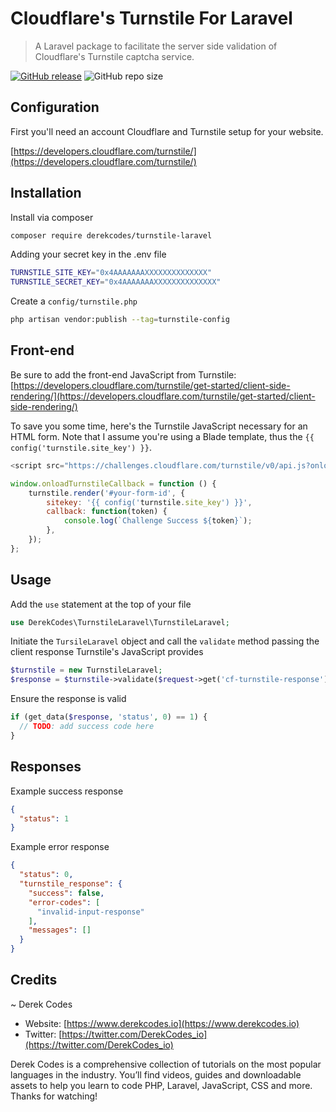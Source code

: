 # Cloudflare's Turnstile For Laravel

> A Laravel package to facilitate the server side validation of Cloudflare's Turnstile captcha service.

[![GitHub release](https://img.shields.io/github/release/derekcodes-io/turnstile-laravel)](https://GitHub.com/derekcodes-io/turnstile-laravel/releases/)
![GitHub repo size](https://img.shields.io/github/repo-size/derekcodes-io/turnstile-laravel)

## Configuration

First you'll need an account Cloudflare and Turnstile setup for your website. 

[https://developers.cloudflare.com/turnstile/](https://developers.cloudflare.com/turnstile/)

## Installation

Install via composer
```bash
composer require derekcodes/turnstile-laravel 
```

Adding your secret key in the .env file
```bash
TURNSTILE_SITE_KEY="0x4AAAAAAAXXXXXXXXXXXXXX"
TURNSTILE_SECRET_KEY="0x4AAAAAAAXXXXXXXXXXXXXX"
```

Create a `config/turnstile.php`
```bash
php artisan vendor:publish --tag=turnstile-config
```

## Front-end

Be sure to add the front-end JavaScript from Turnstile: [https://developers.cloudflare.com/turnstile/get-started/client-side-rendering/](https://developers.cloudflare.com/turnstile/get-started/client-side-rendering/)

To save you some time, here's the Turnstile JavaScript necessary for an HTML form. Note that I assume you're using a Blade template, thus the `{{ config('turnstile.site_key') }}`.
```javascript
<script src="https://challenges.cloudflare.com/turnstile/v0/api.js?onload=onloadTurnstileCallback" defer></script>

window.onloadTurnstileCallback = function () {
    turnstile.render('#your-form-id', {
        sitekey: '{{ config('turnstile.site_key') }}',
        callback: function(token) {
            console.log(`Challenge Success ${token}`);
        },
    });
};
```

## Usage

Add the `use` statement at the top of your file 
```php
use DerekCodes\TurnstileLaravel\TurnstileLaravel;
```

Initiate the `TursileLaravel` object and call the `validate` method passing the client response Turnstile's JavaScript provides
```php
$turnstile = new TurnstileLaravel;
$response = $turnstile->validate($request->get('cf-turnstile-response'));
```

Ensure the response is valid
```php
if (get_data($response, 'status', 0) == 1) {
  // TODO: add success code here
}
```

## Responses

Example success response
```json
{
  "status": 1
}
```

Example error response
```json
{
  "status": 0,
  "turnstile_response": {
    "success": false,
    "error-codes": [
      "invalid-input-response"
    ],
    "messages": []
  }
}
```

## Credits

~ Derek Codes
 - Website: [https://www.derekcodes.io](https://www.derekcodes.io)
 - Twitter: [https://twitter.com/DerekCodes_io](https://twitter.com/DerekCodes_io)

Derek Codes is a comprehensive collection of tutorials on the most popular languages in the industry. You’ll find videos, guides and downloadable assets to help you learn to code PHP, Laravel, JavaScript, CSS and more. Thanks for watching! 
